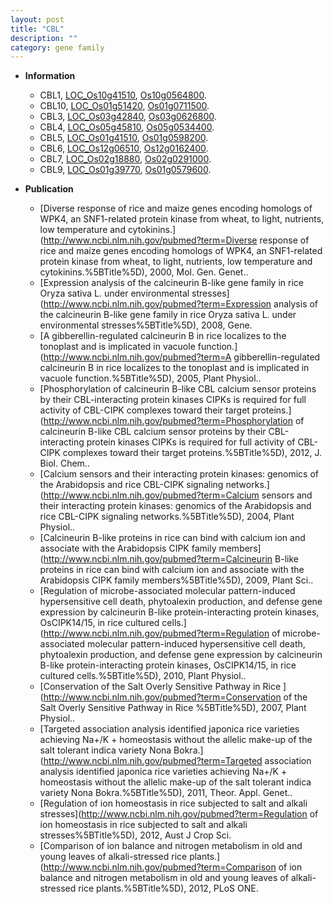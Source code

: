 ```yaml
---
layout: post
title: "CBL"
description: ""
category: gene family
---
```


* **Information**  
    + CBL1, [LOC_Os10g41510](http://rice.uga.edu/cgi-bin/ORF_infopage.cgi?orf=LOC_Os10g41510), [Os10g0564800](https://rapdb.dna.affrc.go.jp/locus/?name=Os10g0564800).
    + CBL10, [LOC_Os01g51420](http://rice.uga.edu/cgi-bin/ORF_infopage.cgi?orf=LOC_Os01g51420), [Os01g0711500](https://rapdb.dna.affrc.go.jp/locus/?name=Os01g0711500).
    + CBL3, [LOC_Os03g42840](http://rice.uga.edu/cgi-bin/ORF_infopage.cgi?orf=LOC_Os03g42840), [Os03g0626800](https://rapdb.dna.affrc.go.jp/locus/?name=Os03g0626800).
    + CBL4, [LOC_Os05g45810](http://rice.uga.edu/cgi-bin/ORF_infopage.cgi?orf=LOC_Os05g45810), [Os05g0534400](https://rapdb.dna.affrc.go.jp/locus/?name=Os05g0534400).
    + CBL5, [LOC_Os01g41510](http://rice.uga.edu/cgi-bin/ORF_infopage.cgi?orf=LOC_Os01g41510), [Os01g0598200](https://rapdb.dna.affrc.go.jp/locus/?name=Os01g0598200).
    + CBL6, [LOC_Os12g06510](http://rice.uga.edu/cgi-bin/ORF_infopage.cgi?orf=LOC_Os12g06510), [Os12g0162400](https://rapdb.dna.affrc.go.jp/locus/?name=Os12g0162400).
    + CBL7, [LOC_Os02g18880](http://rice.uga.edu/cgi-bin/ORF_infopage.cgi?orf=LOC_Os02g18880), [Os02g0291000](https://rapdb.dna.affrc.go.jp/locus/?name=Os02g0291000).
    + CBL9, [LOC_Os01g39770](http://rice.uga.edu/cgi-bin/ORF_infopage.cgi?orf=LOC_Os01g39770), [Os01g0579600](https://rapdb.dna.affrc.go.jp/locus/?name=Os01g0579600).

* **Publication**  
    + [Diverse response of rice and maize genes encoding homologs of WPK4, an SNF1-related protein kinase from wheat, to light, nutrients, low temperature and cytokinins.](http://www.ncbi.nlm.nih.gov/pubmed?term=Diverse response of rice and maize genes encoding homologs of WPK4, an SNF1-related protein kinase from wheat, to light, nutrients, low temperature and cytokinins.%5BTitle%5D), 2000, Mol. Gen. Genet..
    + [Expression analysis of the calcineurin B-like gene family in rice Oryza sativa L. under environmental stresses](http://www.ncbi.nlm.nih.gov/pubmed?term=Expression analysis of the calcineurin B-like gene family in rice Oryza sativa L. under environmental stresses%5BTitle%5D), 2008, Gene.
    + [A gibberellin-regulated calcineurin B in rice localizes to the tonoplast and is implicated in vacuole function.](http://www.ncbi.nlm.nih.gov/pubmed?term=A gibberellin-regulated calcineurin B in rice localizes to the tonoplast and is implicated in vacuole function.%5BTitle%5D), 2005, Plant Physiol..
    + [Phosphorylation of calcineurin B-like CBL calcium sensor proteins by their CBL-interacting protein kinases CIPKs is required for full activity of CBL-CIPK complexes toward their target proteins.](http://www.ncbi.nlm.nih.gov/pubmed?term=Phosphorylation of calcineurin B-like CBL calcium sensor proteins by their CBL-interacting protein kinases CIPKs is required for full activity of CBL-CIPK complexes toward their target proteins.%5BTitle%5D), 2012, J. Biol. Chem..
    + [Calcium sensors and their interacting protein kinases: genomics of the Arabidopsis and rice CBL-CIPK signaling networks.](http://www.ncbi.nlm.nih.gov/pubmed?term=Calcium sensors and their interacting protein kinases: genomics of the Arabidopsis and rice CBL-CIPK signaling networks.%5BTitle%5D), 2004, Plant Physiol..
    + [Calcineurin B-like proteins in rice can bind with calcium ion and associate with the Arabidopsis CIPK family members](http://www.ncbi.nlm.nih.gov/pubmed?term=Calcineurin B-like proteins in rice can bind with calcium ion and associate with the Arabidopsis CIPK family members%5BTitle%5D), 2009, Plant Sci..
    + [Regulation of microbe-associated molecular pattern-induced hypersensitive cell death, phytoalexin production, and defense gene expression by calcineurin B-like protein-interacting protein kinases, OsCIPK14/15, in rice cultured cells.](http://www.ncbi.nlm.nih.gov/pubmed?term=Regulation of microbe-associated molecular pattern-induced hypersensitive cell death, phytoalexin production, and defense gene expression by calcineurin B-like protein-interacting protein kinases, OsCIPK14/15, in rice cultured cells.%5BTitle%5D), 2010, Plant Physiol..
    + [Conservation of the Salt Overly Sensitive Pathway in Rice ](http://www.ncbi.nlm.nih.gov/pubmed?term=Conservation of the Salt Overly Sensitive Pathway in Rice %5BTitle%5D), 2007, Plant Physiol..
    + [Targeted association analysis identified japonica rice varieties achieving Na+/K + homeostasis without the allelic make-up of the salt tolerant indica variety Nona Bokra.](http://www.ncbi.nlm.nih.gov/pubmed?term=Targeted association analysis identified japonica rice varieties achieving Na+/K + homeostasis without the allelic make-up of the salt tolerant indica variety Nona Bokra.%5BTitle%5D), 2011, Theor. Appl. Genet..
    + [Regulation of ion homeostasis in rice subjected to salt and alkali stresses](http://www.ncbi.nlm.nih.gov/pubmed?term=Regulation of ion homeostasis in rice subjected to salt and alkali stresses%5BTitle%5D), 2012, Aust J Crop Sci.
    + [Comparison of ion balance and nitrogen metabolism in old and young leaves of alkali-stressed rice plants.](http://www.ncbi.nlm.nih.gov/pubmed?term=Comparison of ion balance and nitrogen metabolism in old and young leaves of alkali-stressed rice plants.%5BTitle%5D), 2012, PLoS ONE.


